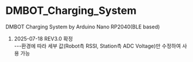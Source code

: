 # DMBOT_Charging_System
DMBOT Charging System by Arduino Nano RP2040(BLE based)  
1. 2025-07-18 REV3.0 확정    
  ---환경에 따라 세부 값(Robot측 RSSI, Station측 ADC Voltage)만 수정하여 사용 가능
